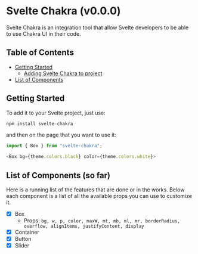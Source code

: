 # Svelte Chakra (v0.0.0)

Svelte Chakra is an integration tool that allow Svelte developers to be able to use Chakra UI in their code.

## Table of Contents

- [Getting Started](#getting-started)
  - [Adding Svelte Chakra to project](#adding-svelte-chakra-to-project)
- [List of Components](#list-of-components)

## Getting Started

To add it to your Svelte project, just use:

```js
npm install svelte-chakra
```

and then on the page that you want to use it:

```js
import { Box } from "svelte-chakra";

<Box bg={theme.colors.black} color={theme.colors.white}>
```

## List of Components (so far)

Here is a running list of the features that are done or in the works. Below each component is a list of all the available props you can use to customize it.

- [x] Box
  - Props: `bg, w, p, color, maxW, mt, mb, ml, mr, borderRadius, overflow, alignItems, justifyContent, display`
- [x] Container
- [x] Button
- [x] Slider
